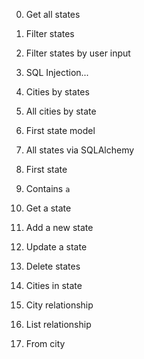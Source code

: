 0. Get all states

1. Filter states

2. Filter states by user input

3. SQL Injection...

4. Cities by states

5. All cities by state

6. First state model

7. All states via SQLAlchemy

8. First state

9. Contains `a` 

10. Get a state

11. Add a new state

12. Update a state

13. Delete states

14. Cities in state

15. City relationship

16. List relationship

17. From city
